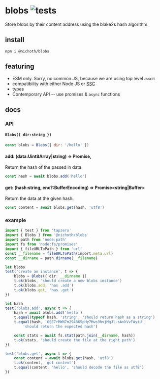 # blobs ![tests](https://github.com/nichoth/blobs/actions/workflows/nodejs.yml/badge.svg)

Store blobs by their content address using the blake2s hash algorithm.

## install

```
npm i @nichoth/blobs
```

## featuring
* ESM only. Sorry, no common JS, because we are using top level `await`
* compatibility with either Node JS or [SSC](https://github.com/socketsupply/socket)
* types
* Contemporary API -- use promises & `async` functions

## docs

### API
#### `Blobs({ dir:string })`
```js
const blobs = Blobs({ dir: '/hello' })
```

#### add: (data:Uint8Array|string) => Promise<string>,
Return the hash of the passed in data.

```js
const hash = await blobs.add('hello')
```

#### get: (hash:string, enc?:BufferEncoding) => Promise<string|Buffer>
Return the data at the given hash.

```js
const content = await blobs.get(hash, 'utf8')
```

### example

```ts
import { test } from 'tapzero'
import { Blobs } from '@nichoth/blobs'
import path from 'node:path'
import fs from 'node:fs/promises'
import { fileURLToPath } from 'url'
const __filename = fileURLToPath(import.meta.url)
const __dirname = path.dirname(__filename)

let blobs
test('create an instance', t => {
    blobs = Blobs({ dir: __dirname })
    t.ok(blobs, 'should create a new blobs instance')
    t.ok(blobs.add, 'has .add')
    t.ok(blobs.get, 'has .get')
})

let hash
test('blobs.add', async t => {
    hash = await blobs.add('hello')
    t.equal(typeof hash, 'string', 'should return hash as a string')
    t.equal(hash, 'GSE7rMWN7m294865pHy7Mws9hvjMqJl-sAvkVvFAyiU',
        'should return the expected hash')

    const stats = await fs.stat(path.join(__dirname, hash))
    t.ok(stats, 'should create the file at the right path')
})

test('blobs.get', async t => {
    const content = await blobs.get(hash, 'utf8')
    t.ok(content, 'got content')
    t.equal(content, 'hello', 'should decode the file as utf8')
})
```
